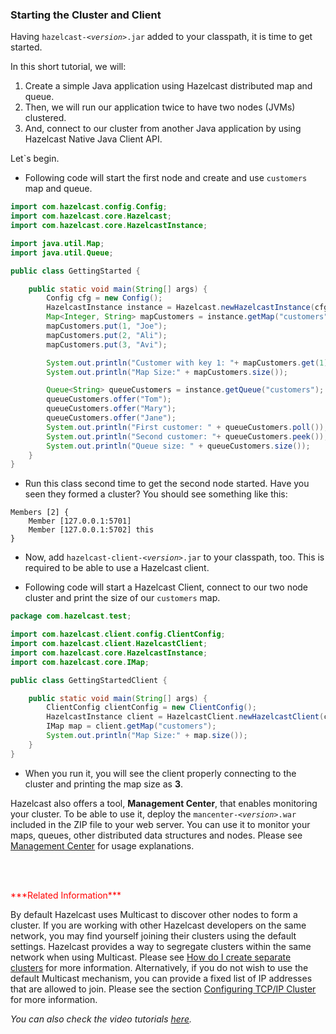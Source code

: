 

### Starting the Cluster and Client


Having `hazelcast-`*`<version>`*`.jar` added to your classpath, it is time to get started. 

In this short tutorial, we will:

1.	Create a simple Java application using Hazelcast distributed map and queue. 
2.	Then, we will run our application twice to have two nodes (JVMs) clustered. 
3.	And, connect to our cluster from another Java application by using Hazelcast Native Java Client API.

Let`s begin.


-	Following code will start the first node and create and use `customers` map and queue.

```java
import com.hazelcast.config.Config;
import com.hazelcast.core.Hazelcast;
import com.hazelcast.core.HazelcastInstance;

import java.util.Map;
import java.util.Queue;

public class GettingStarted {

    public static void main(String[] args) {
        Config cfg = new Config();
        HazelcastInstance instance = Hazelcast.newHazelcastInstance(cfg);
        Map<Integer, String> mapCustomers = instance.getMap("customers");
        mapCustomers.put(1, "Joe");
        mapCustomers.put(2, "Ali");
        mapCustomers.put(3, "Avi");

        System.out.println("Customer with key 1: "+ mapCustomers.get(1));
        System.out.println("Map Size:" + mapCustomers.size());

        Queue<String> queueCustomers = instance.getQueue("customers");
        queueCustomers.offer("Tom");
        queueCustomers.offer("Mary");
        queueCustomers.offer("Jane");
        System.out.println("First customer: " + queueCustomers.poll());
        System.out.println("Second customer: "+ queueCustomers.peek());
        System.out.println("Queue size: " + queueCustomers.size());
    }
}
```
-   Run this class second time to get the second node started. Have you seen they formed a cluster? You should see something like this:

```
Members [2] {
    Member [127.0.0.1:5701]
    Member [127.0.0.1:5702] this
}                              
```

-   Now, add `hazelcast-client-`*`<version>`*`.jar` to your classpath, too. This is required to be able to use a Hazelcast client. 

-   Following code will start a Hazelcast Client, connect to our two node cluster and print the size of our `customers` map.

```java    
package com.hazelcast.test;

import com.hazelcast.client.config.ClientConfig;
import com.hazelcast.client.HazelcastClient;
import com.hazelcast.core.HazelcastInstance;
import com.hazelcast.core.IMap;

public class GettingStartedClient {

    public static void main(String[] args) {
        ClientConfig clientConfig = new ClientConfig();
        HazelcastInstance client = HazelcastClient.newHazelcastClient(clientConfig);
        IMap map = client.getMap("customers");
        System.out.println("Map Size:" + map.size());
    }
}
```
-   When you run it, you will see the client properly connecting to the cluster and printing the map size as **3**.

Hazelcast also offers a tool, **Management Center**, that enables monitoring your cluster. To be able to use it, deploy the `mancenter-`*`<version>`*`.war` included in the ZIP file to your web server. You can use it to monitor your maps, queues, other distributed data structures and nodes. Please see [Management Center](#management-center) for usage explanations.

<br> </br>

<font color="red">
***Related Information***
</font>

By default Hazelcast uses Multicast to discover other nodes to form a cluster.  If you are working with other Hazelcast developers on the same network, you may find yourself joining their clusters using the default settings.  Hazelcast provides a way to segregate clusters within the same network when using Multicast. Please see [How do I create separate clusters](#how-do-i-create-separate-clusters) for more information.  Alternatively, if you do not wish to use the default Multicast mechanism, you can provide a fixed list of IP addresses that are allowed to join. Please see the section [Configuring TCP/IP Cluster](#network-configuration) for more information.

*You can also check the video tutorials [here](http://hazelcast.org/getting-started/).*

